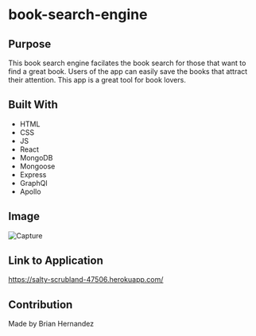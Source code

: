 # book-search-engine

## Purpose
This book search engine facilates the book search for those that want
to find a great book. Users of the app can easily save the books that attract
their attention. This app is a great tool for book lovers.

## Built With
* HTML
* CSS
* JS
* React
* MongoDB
* Mongoose
* Express
* GraphQl
* Apollo

## Image
![Capture](https://user-images.githubusercontent.com/100795164/184221926-25e581d7-5300-4022-8063-89e94475248e.PNG)


## Link to Application
https://salty-scrubland-47506.herokuapp.com/

## Contribution
Made by Brian Hernandez
